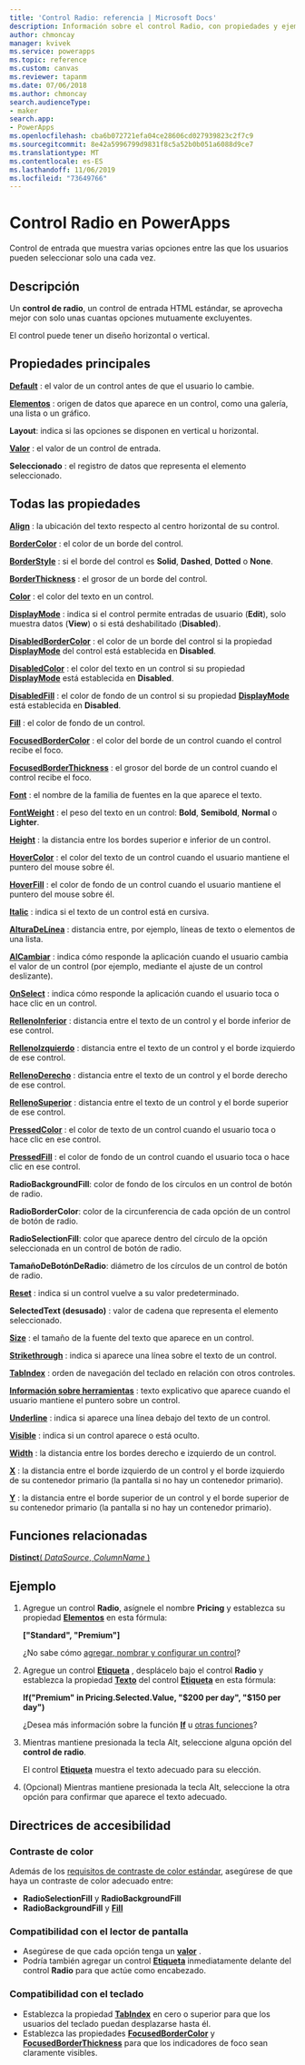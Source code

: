 ```yaml
---
title: 'Control Radio: referencia | Microsoft Docs'
description: Información sobre el control Radio, con propiedades y ejemplos
author: chmoncay
manager: kvivek
ms.service: powerapps
ms.topic: reference
ms.custom: canvas
ms.reviewer: tapanm
ms.date: 07/06/2018
ms.author: chmoncay
search.audienceType:
- maker
search.app:
- PowerApps
ms.openlocfilehash: cba6b072721efa04ce28606cd027939823c2f7c9
ms.sourcegitcommit: 8e42a5996799d9831f8c5a52b0b051a6088d9ce7
ms.translationtype: MT
ms.contentlocale: es-ES
ms.lasthandoff: 11/06/2019
ms.locfileid: "73649766"
---
```

# <a name="radio-control-in-powerapps"></a>Control Radio en PowerApps

Control de entrada que muestra varias opciones entre las que los usuarios pueden seleccionar solo una cada vez.

## <a name="description"></a>Descripción

Un **control de radio**, un control de entrada HTML estándar, se aprovecha mejor con solo unas cuantas opciones mutuamente excluyentes.

El control puede tener un diseño horizontal o vertical.

## <a name="key-properties"></a>Propiedades principales

**[Default](properties-core.md)** : el valor de un control antes de que el usuario lo cambie.

**[Elementos](properties-core.md)** : origen de datos que aparece en un control, como una galería, una lista o un gráfico.

**Layout**: indica si las opciones se disponen en vertical u horizontal.

**[Valor](properties-core.md)** : el valor de un control de entrada.

**Seleccionado** : el registro de datos que representa el elemento seleccionado.

## <a name="all-properties"></a>Todas las propiedades

**[Align](properties-text.md)** : la ubicación del texto respecto al centro horizontal de su control.

**[BorderColor](properties-color-border.md)** : el color de un borde del control.

**[BorderStyle](properties-color-border.md)** : si el borde del control es **Solid**, **Dashed**, **Dotted** o **None**.

**[BorderThickness](properties-color-border.md)** : el grosor de un borde del control.

**[Color](properties-color-border.md)** : el color del texto en un control.

**[DisplayMode](properties-core.md)** : indica si el control permite entradas de usuario (**Edit**), solo muestra datos (**View**) o si está deshabilitado (**Disabled**).

**[DisabledBorderColor](properties-color-border.md)** : el color de un borde del control si la propiedad **[DisplayMode](properties-core.md)** del control está establecida en **Disabled**.

**[DisabledColor](properties-color-border.md)** : el color del texto en un control si su propiedad **[DisplayMode](properties-core.md)** está establecida en **Disabled**.

**[DisabledFill](properties-color-border.md)** : el color de fondo de un control si su propiedad **[DisplayMode](properties-core.md)** está establecida en **Disabled**.

**[Fill](properties-color-border.md)** : el color de fondo de un control.

**[FocusedBorderColor](properties-color-border.md)** : el color del borde de un control cuando el control recibe el foco.

**[FocusedBorderThickness](properties-color-border.md)** : el grosor del borde de un control cuando el control recibe el foco.

**[Font](properties-text.md)** : el nombre de la familia de fuentes en la que aparece el texto.

**[FontWeight](properties-text.md)** : el peso del texto en un control: **Bold**, **Semibold**, **Normal** o **Lighter**.

**[Height](properties-size-location.md)** : la distancia entre los bordes superior e inferior de un control.

**[HoverColor](properties-color-border.md)** : el color del texto de un control cuando el usuario mantiene el puntero del mouse sobre él.

**[HoverFill](properties-color-border.md)** : el color de fondo de un control cuando el usuario mantiene el puntero del mouse sobre él.

**[Italic](properties-text.md)** : indica si el texto de un control está en cursiva.

**[AlturaDeLínea](properties-text.md)** : distancia entre, por ejemplo, líneas de texto o elementos de una lista.

**[AlCambiar](properties-core.md)** : indica cómo responde la aplicación cuando el usuario cambia el valor de un control (por ejemplo, mediante el ajuste de un control deslizante).

**[OnSelect](properties-core.md)** : indica cómo responde la aplicación cuando el usuario toca o hace clic en un control.

**[RellenoInferior](properties-size-location.md)** : distancia entre el texto de un control y el borde inferior de ese control.

**[RellenoIzquierdo](properties-size-location.md)** : distancia entre el texto de un control y el borde izquierdo de ese control.

**[RellenoDerecho](properties-size-location.md)** : distancia entre el texto de un control y el borde derecho de ese control.

**[RellenoSuperior](properties-size-location.md)** : distancia entre el texto de un control y el borde superior de ese control.

**[PressedColor](properties-color-border.md)** : el color de texto de un control cuando el usuario toca o hace clic en ese control.

**[PressedFill](properties-color-border.md)** : el color de fondo de un control cuando el usuario toca o hace clic en ese control.

**RadioBackgroundFill**: color de fondo de los círculos en un control de botón de radio.

**RadioBorderColor**: color de la circunferencia de cada opción de un control de botón de radio.

**RadioSelectionFill**: color que aparece dentro del círculo de la opción seleccionada en un control de botón de radio.

**TamañoDeBotónDeRadio**: diámetro de los círculos de un control de botón de radio.

**[Reset](properties-core.md)** : indica si un control vuelve a su valor predeterminado.

**SelectedText (desusado)** : valor de cadena que representa el elemento seleccionado.

**[Size](properties-text.md)** : el tamaño de la fuente del texto que aparece en un control.

**[Strikethrough](properties-text.md)** : indica si aparece una línea sobre el texto de un control.

**[TabIndex](properties-accessibility.md)** : orden de navegación del teclado en relación con otros controles.

**[Información sobre herramientas](properties-core.md)** : texto explicativo que aparece cuando el usuario mantiene el puntero sobre un control.

**[Underline](properties-text.md)** : indica si aparece una línea debajo del texto de un control.

**[Visible](properties-core.md)** : indica si un control aparece o está oculto.

**[Width](properties-size-location.md)** : la distancia entre los bordes derecho e izquierdo de un control.

**[X](properties-size-location.md)** : la distancia entre el borde izquierdo de un control y el borde izquierdo de su contenedor primario (la pantalla si no hay un contenedor primario).

**[Y](properties-size-location.md)** : la distancia entre el borde superior de un control y el borde superior de su contenedor primario (la pantalla si no hay un contenedor primario).

## <a name="related-functions"></a>Funciones relacionadas

[**Distinct**( *DataSource*, *ColumnName* )](../functions/function-distinct.md)

## <a name="example"></a>Ejemplo

1. Agregue un control **Radio**, asígnele el nombre **Pricing** y establezca su propiedad **[Elementos](properties-core.md)** en esta fórmula:

    **["Standard", "Premium"]**

    ¿No sabe cómo [agregar, nombrar y configurar un control](../add-configure-controls.md)?

2. Agregue un control **[Etiqueta](control-text-box.md)** , desplácelo bajo el control **Radio** y establezca la propiedad **[Texto](properties-core.md)** del control **[Etiqueta](control-text-box.md)** en esta fórmula:

    **If("Premium" in Pricing.Selected.Value, "$200 per day", "$150 per day")**

    ¿Desea más información sobre la función **[If](../functions/function-if.md)** u [otras funciones](../formula-reference.md)?

3. Mientras mantiene presionada la tecla Alt, seleccione alguna opción del **control de radio**.

    El control **[Etiqueta](control-text-box.md)** muestra el texto adecuado para su elección.

4. (Opcional) Mientras mantiene presionada la tecla Alt, seleccione la otra opción para confirmar que aparece el texto adecuado.

## <a name="accessibility-guidelines"></a>Directrices de accesibilidad

### <a name="color-contrast"></a>Contraste de color

Además de los [requisitos de contraste de color estándar](../accessible-apps-color.md), asegúrese de que haya un contraste de color adecuado entre:

* **RadioSelectionFill** y **RadioBackgroundFill**
* **RadioBackgroundFill** y **[Fill](properties-color-border.md)**

### <a name="screen-reader-support"></a>Compatibilidad con el lector de pantalla

* Asegúrese de que cada opción tenga un **[valor](properties-core.md)** .
* Podría también agregar un control **[Etiqueta](control-text-box.md)** inmediatamente delante del control **Radio** para que actúe como encabezado.

### <a name="keyboard-support"></a>Compatibilidad con el teclado

* Establezca la propiedad **[TabIndex](properties-accessibility.md)** en cero o superior para que los usuarios del teclado puedan desplazarse hasta él.
* Establezca las propiedades **[FocusedBorderColor](properties-color-border.md)** y **[FocusedBorderThickness](properties-color-border.md)** para que los indicadores de foco sean claramente visibles.
